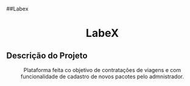 
##Labex
<h1 align="center">LabeX</h1>

## Descrição do Projeto
<p align="center">Plataforma feita co objetivo de contratações de viagens e com funcionalidade de cadastro de novos pacotes pelo admnistrador.</p>